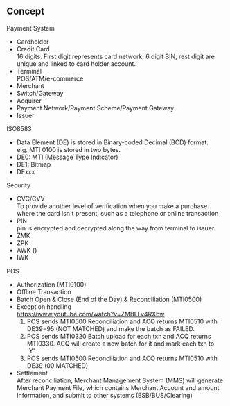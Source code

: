 ## Concept
Payment System
- Cardholder
- Credit Card  
  16 digits. First digit represents card network, 6 digit BIN, rest digit are unique and linked to card holder account.
- Terminal  
  POS/ATM/e-commerce
- Merchant
- Switch/Gateway
- Acquirer
- Payment Network/Payment Scheme/Payment Gateway
- Issuer

ISO8583
- Data Element (DE) is stored in Binary-coded Decimal (BCD) format.  
  e.g. MTI 0100 is stored in two bytes.
- DE0: MTI (Message Type Indicator) 
- DE1: Bitmap 
- DExxx
  
Security
- CVC/CVV  
  To provide another level of verification when you make a purchase where the card isn't present, such as a telephone or online transaction
- PIN  
  pin is encrypted and decrypted along the way from terminal to issuer.
- ZMK
- ZPK
- AWK ()
- IWK

POS
- Authorization (MTI0100)
- Offline Transaction
- Batch Open & Close (End of the Day) & Reconciliation (MTI0500)
- Exception handling  
  https://www.youtube.com/watch?v=ZMBLLv4RXbw  
  1. POS sends MTI0500 Reconciliation and ACQ returns MTI0510 with DE39=95 (NOT MATCHED) and make the batch as FAILED.  
  2. POS sends MTI0320 Batch upload for each txn and ACQ returns MTI0330. ACQ will create a new batch for it and mark each txn to 'Y'.   
  3. POS sends MTI0500 Reconciliation and ACQ returns MTI0510 with DE39 (00 MATCHED)
- Settlement  
  After reconciliation, Merchant Management System (MMS) will generate Merchant Payment File, which contains Merchant Account and amount information, and submit to other systems (ESB/BUS/Clearing)  
